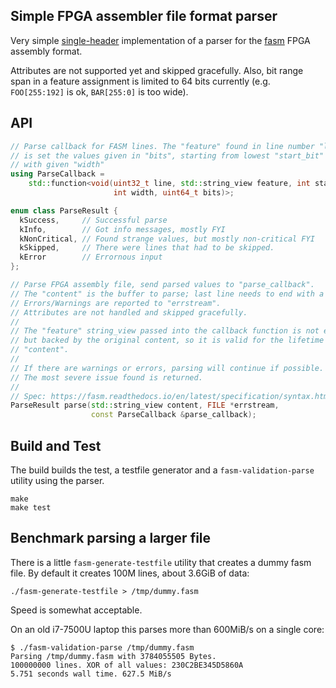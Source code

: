 Simple FPGA assembler file format parser
----------------------------------------

Very simple [single-header](./fasm-parse.h) implementation of a parser for the
[fasm] FPGA assembly format.

Attributes are not supported yet and skipped gracefully. Also, bit range
span in a feature assignment is limited to 64 bits currently
(e.g. `FOO[255:192]` is ok, `BAR[255:0]` is too wide).

## API

```c++
// Parse callback for FASM lines. The "feature" found in line number "line"
// is set the values given in "bits", starting from lowest "start_bit" (lsb)
// with given "width"
using ParseCallback =
    std::function<void(uint32_t line, std::string_view feature, int start_bit,
                       int width, uint64_t bits)>;

enum class ParseResult {
  kSuccess,     // Successful parse
  kInfo,        // Got info messages, mostly FYI
  kNonCritical, // Found strange values, but mostly non-critical FYI
  kSkipped,     // There were lines that had to be skipped.
  kError        // Errornous input
};

// Parse FPGA assembly file, send parsed values to "parse_callback".
// The "content" is the buffer to parse; last line needs to end with a newline.
// Errors/Warnings are reported to "errstream".
// Attributes are not handled and skipped gracefully.
//
// The "feature" string_view passed into the callback function is not ephemeral
// but backed by the original content, so it is valid for the lifetime of
// "content".
//
// If there are warnings or errors, parsing will continue if possible.
// The most severe issue found is returned.
//
// Spec: https://fasm.readthedocs.io/en/latest/specification/syntax.html
ParseResult parse(std::string_view content, FILE *errstream,
                  const ParseCallback &parse_callback);
```

## Build and Test

The build builds the test, a testfile generator and a `fasm-validation-parse`
utility using the parser.

```
make
make test
```

## Benchmark parsing a larger file

There is a little `fasm-generate-testfile` utility that creates a dummy
fasm file. By default it creates 100M lines, about 3.6GiB of data:

```
./fasm-generate-testfile > /tmp/dummy.fasm
```

Speed is somewhat acceptable.

On an old i7-7500U laptop this parses more than 600MiB/s on a single core:

```
$ ./fasm-validation-parse /tmp/dummy.fasm
Parsing /tmp/dummy.fasm with 3784055505 Bytes.
100000000 lines. XOR of all values: 230C2BE345D5860A
5.751 seconds wall time. 627.5 MiB/s
```

[fasm]: https://fasm.readthedocs.io/
